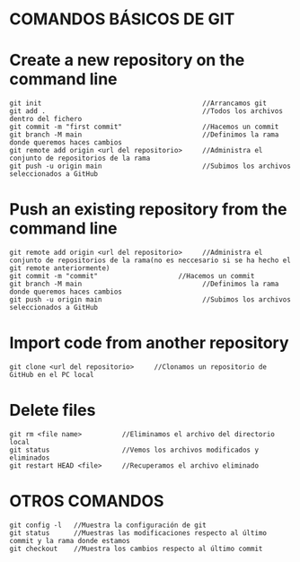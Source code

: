 # COMANDOS BÁSICOS DE GIT

# Create a new repository on the command line
    git init                                        //Arrancamos git
    git add .                                       //Todos los archivos dentro del fichero
    git commit -m "first commit"                    //Hacemos un commit
    git branch -M main                              //Definimos la rama donde queremos haces cambios
    git remote add origin <url del repositorio>     //Administra el conjunto de repositorios de la rama
    git push -u origin main                         //Subimos los archivos seleccionados a GitHub

# Push an existing repository from the command line
    git remote add origin <url del repositorio>     //Administra el conjunto de repositorios de la rama(no es neccesario si se ha hecho el git remote anteriormente)
    git commit -m "commit"                    //Hacemos un commit
    git branch -M main                              //Definimos la rama donde queremos haces cambios
    git push -u origin main                         //Subimos los archivos seleccionados a GitHub



# Import code from another repository
    git clone <url del repositorio>     //Clonamos un repositorio de GitHub en el PC local

# Delete files
    git rm <file name>          //Eliminamos el archivo del directorio local
    git status                  //Vemos los archivos modificados y eliminados
    git restart HEAD <file>     //Recuperamos el archivo eliminado

# OTROS COMANDOS
    git config -l   //Muestra la configuración de git
    git status      //Muestras las modificaciones respecto al último commit y la rama donde estamos
    git checkout    //Muestra los cambios respecto al último commit
